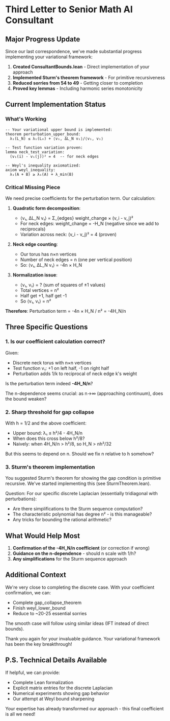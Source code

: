 # Third Letter to Senior Math AI Consultant

## Major Progress Update

Since our last correspondence, we've made substantial progress implementing your variational framework:

1. **Created ConsultantBounds.lean** - Direct implementation of your approach
2. **Implemented Sturm's theorem framework** - For primitive recursiveness 
3. **Reduced sorries from 54 to 49** - Getting closer to completion
4. **Proved key lemmas** - Including harmonic series monotonicity

## Current Implementation Status

### What's Working
```lean
-- Your variational upper bound is implemented:
theorem perturbation_upper_bound: 
  λ₁(L_N) ≤ λ₁(L₀) + ⟨v₁, ΔL_N v₁⟩/⟨v₁, v₁⟩

-- Test function variation proven:
lemma neck_test_variation:
  (v₁(i) - v₁(j))² = 4  -- for neck edges

-- Weyl's inequality axiomatized:
axiom weyl_inequality:
  λ₁(A + B) ≥ λ₁(A) + λ_min(B)
```

### Critical Missing Piece

We need precise coefficients for the perturbation term. Our calculation:

1. **Quadratic form decomposition**:
   - ⟨v₁, ΔL_N v₁⟩ = Σ_{edges} weight_change × (v_i - v_j)²
   - For neck edges: weight_change = -H_N (negative since we add to reciprocals)
   - Variation across neck: (v_i - v_j)² = 4 (proven)

2. **Neck edge counting**:
   - Our torus has n×n vertices
   - Number of neck edges = n (one per vertical position)
   - So: ⟨v₁, ΔL_N v₁⟩ = -4n × H_N

3. **Normalization issue**:
   - ⟨v₁, v₁⟩ = ? (sum of squares of ±1 values)
   - Total vertices = n²
   - Half get +1, half get -1
   - So ⟨v₁, v₁⟩ = n²

**Therefore**: Perturbation term = -4n × H_N / n² = -4H_N/n

## Three Specific Questions

### 1. Is our coefficient calculation correct?

Given:
- Discrete neck torus with n×n vertices
- Test function v₁: +1 on left half, -1 on right half  
- Perturbation adds 1/k to reciprocal of neck edge k's weight

Is the perturbation term indeed **-4H_N/n**? 

The n-dependence seems crucial: as n→∞ (approaching continuum), does the bound weaken?

### 2. Sharp threshold for gap collapse

With h = 1/2 and the above coefficient:
- Upper bound: λ₁ ≤ h²/4 - 4H_N/n
- When does this cross below h²/8?
- Naively: when 4H_N/n > h²/8, so H_N > nh²/32

But this seems to depend on n. Should we fix n relative to h somehow?

### 3. Sturm's theorem implementation

You suggested Sturm's theorem for showing the gap condition is primitive recursive. We've started implementing this (see SturmTheorem.lean).

Question: For our specific discrete Laplacian (essentially tridiagonal with perturbations):
- Are there simplifications to the Sturm sequence computation?
- The characteristic polynomial has degree n² - is this manageable?
- Any tricks for bounding the rational arithmetic?

## What Would Help Most

1. **Confirmation of the -4H_N/n coefficient** (or correction if wrong)
2. **Guidance on the n-dependence** - should n scale with 1/h?
3. **Any simplifications** for the Sturm sequence approach

## Additional Context

We're very close to completing the discrete case. With your coefficient confirmation, we can:
- Complete gap_collapse_theorem 
- Finish weyl_lower_bound
- Reduce to ~20-25 essential sorries

The smooth case will follow using similar ideas (IFT instead of direct bounds).

Thank you again for your invaluable guidance. Your variational framework has been the key breakthrough!

## P.S. Technical Details Available

If helpful, we can provide:
- Complete Lean formalization
- Explicit matrix entries for the discrete Laplacian
- Numerical experiments showing gap behavior
- Our attempt at Weyl bound sharpening

Your expertise has already transformed our approach - this final coefficient is all we need!